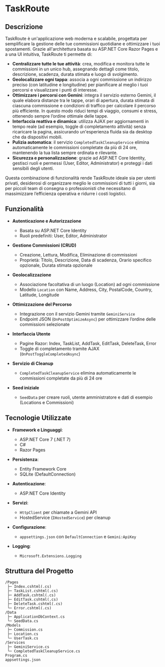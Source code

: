 # TaskRoute

## Descrizione

TaskRoute è un'applicazione web moderna e scalabile, progettata per semplificare la gestione delle tue commissioni quotidiane e ottimizzare i tuoi spostamenti. Grazie all'architettura basata su ASP.NET Core Razor Pages e a una UI intuitiva, TaskRoute ti permette di:

* **Centralizzare tutte le tue attività**: crea, modifica e monitora tutte le commissioni in un unico hub, assegnando dettagli come titolo, descrizione, scadenza, durata stimata e luogo di svolgimento.
* **Geolocalizzare ogni tappa**: associa a ogni commissione un indirizzo preciso (con latitudine e longitudine) per pianificare al meglio i tuoi percorsi e visualizzare i punti di interesse.
* **Ottimizzare i percorsi con Gemini**: integra il servizio esterno Gemini, il quale elabora distanze tra le tappe, orari di apertura, durata stimata di ciascuna commissione e condizioni di traffico per calcolare il percorso più efficiente. In questo modo riduci tempi di viaggio, consumi e stress, ottenendo sempre l’ordine ottimale delle tappe.
* **Interfaccia reattiva e dinamica**: utilizza AJAX per aggiornamenti in tempo reale (ad esempio, toggle di completamento attività) senza ricaricare la pagina, assicurando un'esperienza fluida sia da desktop che da dispositivi mobili.
* **Pulizia automatica**: il servizio `CompletedTaskCleanupService` elimina automaticamente le commissioni completate da più di 24 ore, mantenendo la tua lista sempre ordinata e rilevante.
* **Sicurezza e personalizzazione**: grazie ad ASP.NET Core Identity, gestisci ruoli e permessi (User, Editor, Administrator) e proteggi i dati sensibili degli utenti.

Questa combinazione di funzionalità rende TaskRoute ideale sia per utenti privati, desiderosi di organizzare meglio le commissioni di tutti i giorni, sia per piccoli team di consegna o professionisti che necessitano di massimizzare l’efficienza operativa e ridurre i costi logistici.

## Funzionalità

* **Autenticazione e Autorizzazione**

  * Basata su ASP.NET Core Identity
  * Ruoli predefiniti: User, Editor, Administrator
* **Gestione Commissioni (CRUD)**

  * Creazione, Lettura, Modifica, Eliminazione di commissioni
  * Proprietà: Titolo, Descrizione, Data di scadenza, Orario specifico opzionale, Durata stimata opzionale
* **Geolocalizzazione**

  * Associazione facoltativa di un luogo (Location) ad ogni commissione
  * Modello `Location` con Name, Address, City, PostalCode, Country, Latitude, Longitude
* **Ottimizzazione del Percorso**

  * Integrazione con il servizio Gemini tramite `GeminiService`
  * Endpoint JSON (`OnPostOptimizeAsync`) per ottimizzare l’ordine delle commissioni selezionate
* **Interfaccia Utente**

  * Pagine Razor: Index, TaskList, AddTask, EditTask, DeleteTask, Error
  * Toggle di completamento tramite AJAX (`OnPostToggleCompletedAsync`)
* **Servizio di Cleanup**

  * `CompletedTaskCleanupService` elimina automaticamente le commissioni completate da più di 24 ore
* **Seed iniziale**

  * `SeedData` per creare ruoli, utente amministratore e dati di esempio (Locations e Commissioni)

## Tecnologie Utilizzate

* **Framework e Linguaggi**:

  * ASP.NET Core 7 (.NET 7)
  * C#
  * Razor Pages
* **Persistenza**:

  * Entity Framework Core
  * SQLite (DefaultConnection)
* **Autenticazione**:

  * ASP.NET Core Identity
* **Servizi**:

  * `HttpClient` per chiamate a Gemini API
  * HostedService (`IHostedService`) per cleanup
* **Configurazione**:

  * `appsettings.json` con `DefaultConnection` e `Gemini:ApiKey`
* **Logging**:

  * `Microsoft.Extensions.Logging`

## Struttura del Progetto

```
/Pages
 ├─ Index.cshtml(.cs)
 ├─ TaskList.cshtml(.cs)
 ├─ AddTask.cshtml(.cs)
 ├─ EditTask.cshtml(.cs)
 ├─ DeleteTask.cshtml(.cs)
 └─ Error.cshtml(.cs)
/Data
 ├─ ApplicationDbContext.cs
 └─ SeedData.cs
/Models
 ├─ Commission.cs
 ├─ Location.cs
 └─ UserTask.cs
/Services
 ├─ GeminiService.cs
 └─ CompletedTaskCleanupService.cs
Program.cs
appsettings.json
```

